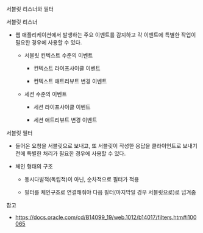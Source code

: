 서블릿 리스너와 필터

서블릿 리스너

- 웹 애플리케이션에서 발생하는 주요 이벤트를 감지하고 각 이벤트에 특별한 작업이 필요한 경우에 사용할 수 있다.

	- 서블릿 컨텍스트 수준의 이벤트

		- 컨텍스트 라이프사이클 이벤트

		- 컨텍스트 애트리뷰트 변경 이벤트 

	- 세션 수준의 이벤트

		- 세션 라이프사이클 이벤트

		- 세션 애트리뷰트 변경 이벤트

서블릿 필터

- 들어온 요청을 서블릿으로 보내고, 또 서블릿이 작성한 응답을 클라이언트로 보내기 전에 특별한 처리가 필요한 경우에 사용할 수 있다. 

- 체인 형태의 구조

	- 동시다발적(독립적)이 아닌, 순차적으로 필터가 적용

	- 필터를 체인구조로 연결해줘야 다음 필터(마지막일 경우 서블릿으로)로 넘겨줌

참고

- https://docs.oracle.com/cd/B14099_19/web.1012/b14017/filters.htm#i100065